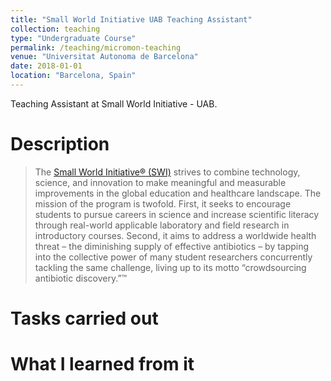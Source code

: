 ```yaml
---
title: "Small World Initiative UAB Teaching Assistant"
collection: teaching
type: "Undergraduate Course"
permalink: /teaching/micromon-teaching
venue: "Universitat Autonoma de Barcelona"
date: 2018-01-01
location: "Barcelona, Spain"
---
```


Teaching Assistant at Small World Initiative - UAB.

Description
======
>The [Small World Initiative® (SWI)](http://www.smallworldinitiative.org/) strives to combine technology, science, and innovation to make meaningful and measurable improvements in the global education and healthcare landscape.
The mission of the program is twofold.
First, it seeks to encourage students to pursue careers in science and increase scientific literacy through real-world applicable laboratory and field research in introductory courses.
Second, it aims to address a worldwide health threat – the diminishing supply of effective antibiotics – by tapping into the collective power of many student researchers concurrently tackling the same challenge, living up to its motto “crowdsourcing antibiotic discovery.”™



Tasks carried out
======

What I learned from it
======